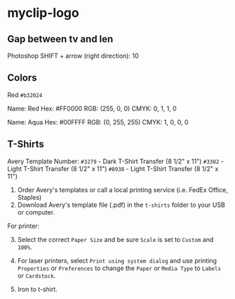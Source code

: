 # myclip-logo

## Gap between tv and len
Photoshop
SHIFT + arrow (right direction): 10

## Colors
Red `#b32024`

Name: Red
Hex: #FF0000
RGB: (255, 0, 0)
CMYK: 0, 1, 1, 0

Name: Aqua
Hex: #00FFFF
RGB: (0, 255, 255)
CMYK: 1, 0, 0, 0

## T-Shirts
Avery Template Number: 
`#3279` - Dark T-Shirt Transfer (8 1/2" x 11")
`#3302` - Light T-Shirt Transfer (8 1/2" x 11")
`#8938` - Light T-Shirt Transfer (8 1/2" x 11")

1. Order Avery's templates or call a local printing service (i.e. FedEx Office, Staples)
2. Download Avery's template file (.pdf) in the `t-shirts` folder to your USB or computer.

For printer:

3. Select the correct `Paper Size` and be sure `Scale` is set to `Custom` and `100%`.
4. For laser printers, select `Print using system dialog` and use printing `Properties` or `Preferences` to change the `Paper` or `Media Type` to `Labels` or `Cardstock`.

5. Iron to t-shirt.

